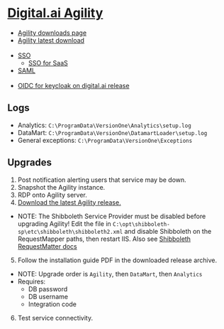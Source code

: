 # [Digital.ai Agility](https://docs.digital.ai/bundle/agility-onlinehelp/page/Content/Digital.ai_Agility/Digital.ai_Agility.htm)

- [Agility downloads page](https://docs.digital.ai/bundle/agility-onlinehelp/page/Content/Digital.ai_Agility_Release_Notes/Release-Notes-and-Downloads.htm)
- [Agility latest download](https://go.versionone.com/GetLatestUltimate)
<br><br>
- [SSO](https://docs.digital.ai/bundle/agility-onlinehelp/page/Content/Digital.ai_Agility/On-Premise_Single_Sign-On.htm)
  - [SSO for SaaS](https://docs.digital.ai/bundle/agility-onlinehelp/page/Content/Digital.ai_Agility/How_to_start_the_SSO_(Single_Sign-On)_Process_for_Hosted_Customers_(SaaS).htm)
- [SAML](https://docs.digital.ai/bundle/agility-onlinehelp/page/Content/DeveloperLibrary/SAML_SSO_Overview.htm)
<br><br>
- [OIDC for keycloak on digital.ai release](https://docs.digital.ai/bundle/devops-release-version-v.22.0/page/release/concept/release-oidc-with-keycloak.html)

## Logs

- Analytics: `C:\ProgramData\VersionOne\Analytics\setup.log`
- DataMart: `C:\ProgramData\VersionOne\DatamartLoader\setup.log`
- General exceptions: `C:\ProgramData\VersionOne\Exceptions`

## Upgrades

1. Post notification alerting users that service may be down.
2. Snapshot the Agility instance.
3. RDP onto Agility server.
4. [Download the latest Agility release.](https://go.versionone.com/GetLatestUltimate)
  - NOTE: The Shibboleth Service Provider must be disabled before upgrading Agility! Edit the file in
    `C:\opt\shibboleth-sp\etc\shibboleth\shibboleth2.xml` and disable Shibboleth on the RequestMapper paths, then
    restart IIS. Also see
    [Shibboleth RequestMatter docs](https://shibboleth.atlassian.net/wiki/spaces/SP3/pages/2065335006/HowToRequestMap)
5. Follow the installation guide PDF in the downloaded release archive.
  - NOTE: Upgrade order is `Agility`, then `DataMart`, then `Analytics`
  - Requires:
    - DB password
    - DB username
    - Integration code
6. Test service connectivity.
